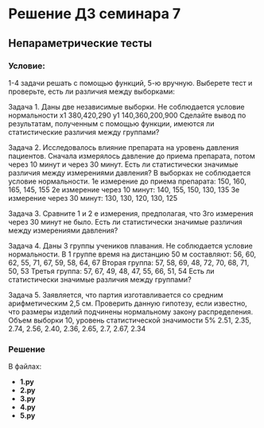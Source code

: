 ﻿# Решение ДЗ семинара 7
## Непараметрические тесты

### Условие:

1-4 задачи решать с помощью функций, 5-ю вручную.
Выберете тест и проверьте, есть ли различия между выборками:

Задача 1.
Даны две независимые выборки. Не соблюдается условие нормальности
x1 380,420,290
y1 140,360,200,900
Сделайте вывод по результатам, полученным с помощью функции, имеются ли статистические различия между группами?

Задача 2.
Исследовалось влияние препарата на уровень давления пациентов. Сначала
измерялось давление до приема препарата, потом через 10 минут и через 30 минут.
Есть ли статистически значимые различия между измерениями давления?
В выборках не соблюдается условие нормальности.
1е измерение до приема препарата: 150, 160, 165, 145, 155
2е измерение через 10 минут: 140, 155, 150, 130, 135
3е измерение через 30 минут: 130, 130, 120, 130, 125

Задача 3.
Сравните 1 и 2 е измерения, предполагая, что 3го измерения через 30 минут не было.
Есть ли статистически значимые различия между измерениями давления?

Задача 4.
Даны 3 группы учеников плавания. Не соблюдается условие нормальности.
В 1 группе время на дистанцию 50 м составляют:
56, 60, 62, 55, 71, 67, 59, 58, 64, 67
Вторая группа: 57, 58, 69, 48, 72, 70, 68, 71, 50, 53
Третья группа: 57, 67, 49, 48, 47, 55, 66, 51, 54
Есть ли статистически значимые различия между группами?

Задача 5.
Заявляется, что партия изготавливается со средним арифметическим 2,5 см. Проверить
данную гипотезу, если известно, что размеры изделий подчинены нормальному закону
распределения. Объем выборки 10, уровень статистической значимости 5%
2.51, 2.35, 2.74, 2.56, 2.40, 2.36, 2.65, 2.7, 2.67, 2.34

### Решение

В файлах:
- __1.py__
- __2.py__
- __3.py__
- __4.py__
- __5.py__

